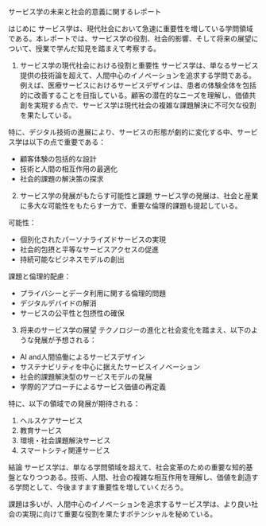 サービス学の未来と社会的意義に関するレポート

はじめに
サービス学は、現代社会において急速に重要性を増している学問領域である。本レポートでは、サービス学の役割、社会的影響、そして将来の展望について、授業で学んだ知見を踏まえて考察する。

1. サービス学の現代社会における役割と重要性
サービス学は、単なるサービス提供の技術論を超えて、人間中心のイノベーションを追求する学問である。例えば、医療サービスにおけるサービスデザインは、患者の体験全体を包括的に改善することを目指している。顧客の潜在的なニーズを理解し、価値共創を実現する点で、サービス学は現代社会の複雑な課題解決に不可欠な役割を果たしている。

特に、デジタル技術の進展により、サービスの形態が劇的に変化する中、サービス学は以下の点で重要である：
- 顧客体験の包括的な設計
- 技術と人間の相互作用の最適化
- 社会的課題の解決策の探求

2. サービス学の発展がもたらす可能性と課題
サービス学の発展は、社会と産業に多大な可能性をもたらす一方で、重要な倫理的課題も提起している。

可能性：
- 個別化されたパーソナライズドサービスの実現
- 社会的包摂と平等なサービスアクセスの促進
- 持続可能なビジネスモデルの創出

課題と倫理的配慮：
- プライバシーとデータ利用に関する倫理的問題
- デジタルデバイドの解消
- サービスの公平性と包摂性の確保

3. 将来のサービス学の展望
テクノロジーの進化と社会変化を踏まえ、以下のような発展が予想される：

- AI and人間協働によるサービスデザイン
- サステナビリティを中心に据えたサービスイノベーション
- 社会的課題解決型のサービスモデルの発展
- 学際的アプローチによるサービス価値の再定義

特に、以下の領域での発展が期待される：
1. ヘルスケアサービス
2. 教育サービス
3. 環境・社会課題解決サービス
4. スマートシティ関連サービス

結論
サービス学は、単なる学問領域を超えて、社会変革のための重要な知的基盤となりつつある。技術、人間、社会の複雑な相互作用を理解し、価値を創造する学問として、今後ますます重要性を増していくだろう。

課題は多いが、人間中心のイノベーションを追求するサービス学は、より良い社会の実現に向けて重要な役割を果たすポテンシャルを秘めている。